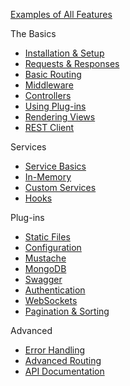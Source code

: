 [Examples of All Features](https://github.com/angel-dart/angel_example)

The Basics
* [Installation & Setup](https://github.com/angel-dart/angel/wiki/Installation-&-Setup)
* [Requests & Responses](https://github.com/angel-dart/angel/wiki/Requests-&-Responses)
* [Basic Routing](https://github.com/angel-dart/angel/wiki/Basic-Routing)
* [Middleware](https://github.com/angel-dart/angel/wiki/Middleware)
* [Controllers](https://github.com/angel-dart/angel/wiki/Controllers)
* [Using Plug-ins](https://github.com/angel-dart/angel/wiki/Using-Plug-ins)
* [Rendering Views](https://github.com/angel-dart/angel/wiki/Rendering-Views)
* [REST Client](https://github.com/angel-dart/angel_client)

Services
* [Service Basics](https://github.com/angel-dart/angel/wiki/Service-Basics)
* [In-Memory](https://github.com/angel-dart/angel/wiki/In-Memory)
* [Custom Services](https://github.com/angel-dart/angel/wiki/Custom-Services)
* [Hooks](https://github.com/angel-dart/angel/wiki/Hooks)

Plug-ins
* [Static Files](https://github.com/angel-dart/angel_static)
* [Configuration](https://github.com/angel-dart/angel_configuration)
* [Mustache](https://github.com/angel-dart/angel_mustache)
* [MongoDB](https://github.com/angel-dart/angel_mongo)
* [Swagger](https://github.com/angel-dart/angel_swagger)
* [Authentication](https://github.com/angel-dart/angel_auth)
* [WebSockets](https://github.com/angel-dart/angel_websocket)
* [Pagination & Sorting](https://github.com/angel-dart/angel_sort)

Advanced
* [Error Handling](https://github.com/angel-dart/angel/wiki/Error-Handling)
* [Advanced Routing](https://github.com/angel-dart/angel/wiki/Advanced-Routing)
* [API Documentation](http://www.dartdocs.org/documentation/angel_framework/1.0.0-dev)